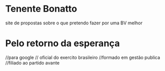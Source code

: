 # Tenente Bonatto
site de propostas sobre o que pretendo fazer por uma BV melhor

# Pelo retorno da esperança


//para google
// oficial do exercito brasileiro 
//formado em gestão publica
//filiado ao partido avante

